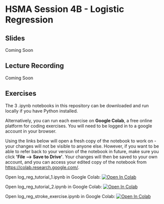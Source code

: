 # HSMA Session 4B - Logistic Regression

## Slides

Coming Soon

## Lecture Recording

Coming Soon

## Exercises

The 3 .ipynb notebooks in this repository can be downloaded and run locally if you have Python installed.

Alternatively, you can run each exercise on **Google Colab**, a free online platform for coding exercises. You will need to be logged in to a google account in your browser.

Using the links below will open a fresh copy of the notebook to work on - your changes will not be visible to anyone else. However, if you want to be able to refer back to your version of the notebook in future, make sure you click **'File --> Save to Drive'**.
Your changes will then be saved to your own account, and you can access your edited copy of the notebook from https://colab.research.google.com/.

Open log_reg_tutorial_1.ipynb in Google Colab: <a target="_blank" href="https://colab.research.google.com/github/hsma-programme/h6_4b_log_reg_titanic/blob/main/4b_log_reg_titanic/log_reg_tutorial_1.ipynb">
  <img src="https://colab.research.google.com/assets/colab-badge.svg" alt="Open In Colab"/>
</a>


Open log_reg_tutorial_2.ipynb in Google Colab: <a target="_blank" href="https://colab.research.google.com/github/hsma-programme/h6_4b_log_reg_titanic/blob/main/4b_log_reg_titanic/log_reg_tutorial_2.ipynb">
  <img src="https://colab.research.google.com/assets/colab-badge.svg" alt="Open In Colab"/>
</a>


Open log_reg_stroke_exercise.ipynb in Google Colab: <a target="_blank" href="https://colab.research.google.com/github/hsma-programme/h6_4b_log_reg_titanic/blob/main/4b_log_reg_titanic/log_reg_stroke_exercise.ipynb">
  <img src="https://colab.research.google.com/assets/colab-badge.svg" alt="Open In Colab"/>
</a>
